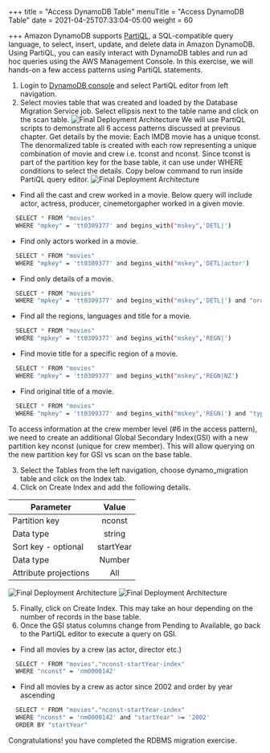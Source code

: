 +++
title = "Access DynamoDB Table"
menuTitle = "Access DynamoDB Table"
date = 2021-04-25T07:33:04-05:00
weight = 60

+++
Amazon DynamoDB supports [PartiQL](https://partiql.org/), a SQL-compatible query language, to select, insert, update, and delete data in Amazon DynamoDB.
Using PartiQL, you can easily interact with DynamoDB tables and run ad hoc queries using the AWS Management Console. In this exercise, we will hands-on a few access patterns using PartiQL statements.

  1. Login to [DynamoDB console](https://console.aws.amazon.com/dynamodbv2/home) and select PartiQL editor from left navigation.
  2. Select movies table that was created and loaded by the Database Migration Service job. Select ellipsis next to the table name and click on the scan table.
  ![Final Deployment Architecture](/images/migration28.jpg)
We will use PartiQL scripts to demonstrate all 6 access patterns discussed at previous chapter.
Get details by the movie: Each IMDB movie has a unique tconst. The denormalized table is created with each row representing a unique combination of movie and crew i.e. tconst and nconst.
Since tconst is part of the partition key for the base table, it can use under WHERE conditions to select the details. Copy below command to run inside PartiQL query editor.
  ![Final Deployment Architecture](/images/migration35.png)
  - Find all the cast and crew worked in a movie. Below query will include actor, actress, producer, cinemetorgapher worked in a given movie.
  ```bash
    SELECT * FROM "movies"
    WHERE "mpkey" = 'tt0309377' and begins_with("mskey",'DETL|')
  ```
  - Find only actors worked in a movie.

  ```bash
    SELECT * FROM "movies"
    WHERE "mpkey" = 'tt0309377' and begins_with("mskey",'DETL|actor')
  ```
  - Find only details of a movie.

  ```bash
    SELECT * FROM "movies"
    WHERE "mpkey" = 'tt0309377' and begins_with("mskey",'DETL|') and "ordering" = '1'
  ```
  - Find all the regions, languages and title for a movie.

  ```bash
    SELECT * FROM "movies"
    WHERE "mpkey" = 'tt0309377' and begins_with("mskey",'REGN|')
  ```
  - Find movie title for a specific region of a movie.

  ```bash
    SELECT * FROM "movies"
    WHERE "mpkey" = 'tt0309377' and begins_with("mskey",'REGN|NZ')
  ```
  - Find original title of a movie.

  ```bash
    SELECT * FROM "movies"
    WHERE "mpkey" = 'tt0309377' and begins_with("mskey",'REGN|') and "types" = 'original'
  ```
To access information at the crew member level (#6 in the access pattern), we need to create an additional Global Secondary Index(GSI) with a new partition key nconst (unique for crew member).
This will allow querying on the new partition key for GSI vs scan on the base table.

  3.  Select the Tables from the left navigation, choose dynamo_migration table and click on the Index tab.
  4.  Click on Create Index and add the following details.

| Parameter        | Value |
| ------------- |:-------------:|
| Partition key     | nconst|
| Data type     | string|
| Sort key - optional     | startYear|
| Data type     | Number|
| Attribute projections     | All |

![Final Deployment Architecture](/images/migration29.jpg)
![Final Deployment Architecture](/images/migration30.jpg)

  5.  Finally, click on Create Index. This may take an hour depending on the number of records in the base table.
  6.  Once the GSI status columns change from Pending to Available, go back to the PartiQL editor to execute a query on GSI.

  - Find all movies by a crew (as actor, director etc.)

```bash
  SELECT * FROM "movies"."nconst-startYear-index"
  WHERE "nconst" = 'nm0000142'
```
- Find all movies by a crew as actor since 2002 and order by year ascending

```bash
  SELECT * FROM "movies"."nconst-startYear-index"
  WHERE "nconst" = 'nm0000142' and "startYear" >= '2002'
  ORDER BY "startYear"
```
Congratulations! you have completed the RDBMS migration exercise.
